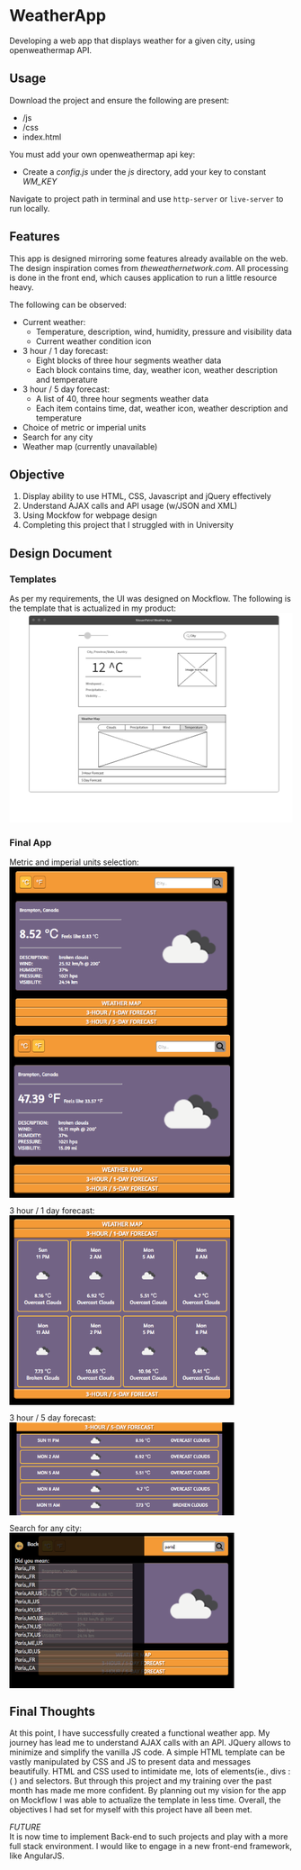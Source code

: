 # WeatherApp
Developing a web app that displays weather for a given city, using openweathermap API.

## Usage
Download the project and ensure the following are present:
- /js 
- /css
- index.html

You must add your own openweathermap api key:
- Create a *config.js* under the *js* directory, add your key to constant *WM_KEY*

Navigate to project path in terminal and use `http-server` or `live-server` to run locally.

## Features
This app is designed mirroring some features already available on the web. The design inspiration comes from _theweathernetwork.com_. All processing is done in the front end, which causes application to run a little resource heavy.

The following can be observed:
* Current weather:
  * Temperature, description, wind, humidity, pressure and visibility data
  * Current weather condition icon
* 3 hour / 1 day forecast:
  * Eight blocks of three hour segments weather data
  * Each block contains time, day, weather icon, weather description and temperature
* 3 hour / 5 day forecast:
  * A list of 40, three hour segments weather data
  * Each item contains time, dat, weather icon, weather description and temperature
* Choice of metric or imperial units
* Search for any city
* Weather map (currently unavailable)

## Objective
1. Display ability to use HTML, CSS, Javascript and jQuery effectively
2. Understand AJAX calls and API usage (w/JSON and XML)
3. Using Mockfow for webpage design
4. Completing this project that I struggled with in University

## Design Document
### Templates
As per my requirements, the UI was designed on Mockflow. The following is the template that is actualized in my product:  
![Design Template](images/weatherAppTemplate_v2.png)

### Final App
Metric and imperial units selection:  
<img width="400px" src="images/finalAppC.png" align="center"><img width="400px" src="images/finalAppF.png" align="center">  

3 hour / 1 day forecast:  
<img width="400px" src="images/3hour1day.png" align="center">  

3 hour / 5 day forecast:  
<img width="400px" src="images/3hour5day.png" align="center">  

Search for any city:  
<img align="center" width="400px" src="images/citySearch.png">  


## Final Thoughts
At this point, I have successfully created a functional weather app. My journey has lead me to understand AJAX calls with an API. JQuery allows to minimize and simplify the vanilla JS code. A simple HTML template can be vastly manipulated by CSS and JS to present data and messages beautifully. HTML and CSS used to intimidate me, lots of elements(ie., divs :( ) and selectors. But through this project and my training over the past month has made me more confident. By planning out my vision for the app on Mockflow I was able to actualize the template in less time. Overall, the objectives I had set for myself with this project have all been met.  

*FUTURE*  
It is now time to implement Back-end to such projects and play with a more full stack environment. I would like to engage in a new front-end framework, like AngularJS. 
